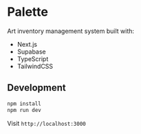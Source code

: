 # Palette

Art inventory management system built with:
- Next.js
- Supabase
- TypeScript
- TailwindCSS

## Development

```bash
npm install
npm run dev
```

Visit `http://localhost:3000`
